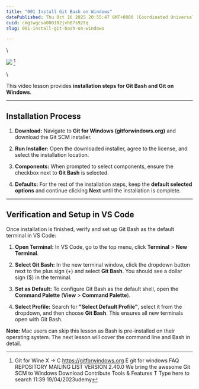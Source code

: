```yaml
---
title: "001 Install Git Bash on Windows"
datePublished: Thu Oct 16 2025 20:55:47 GMT+0000 (Coordinated Universal Time)
cuid: cmgtwgcsa000102jvh07s92tq
slug: 001-install-git-bash-on-windows

---
```



\

![](https://cdn.hashnode.com/res/hashnode/image/upload/v1760648155181/9244be79-24b0-4940-8764-834afa8ea12b.png) [^1]

\

This video lesson provides **installation steps for Git Bash and Git on Windows**.


---

## **Installation Process**

1. **Download:** Navigate to **Git for Windows (gitforwindows.org)** and download the Git SCM installer.

1. **Run Installer:** Open the downloaded installer, agree to the license, and select the installation location.

1. **Components:** When prompted to select components, ensure the checkbox next to **Git Bash** is selected.

1. **Defaults:** For the rest of the installation steps, keep the **default selected options** and continue clicking **Next** until the installation is complete.


---

## **Verification and Setup in VS Code**

Once installation is finished, verify and set up Git Bash as the default terminal in VS Code:

1. **Open Terminal:** In VS Code, go to the top menu, click **Terminal** > **New Terminal**.

1. **Select Git Bash:** In the new terminal window, click the dropdown button next to the plus sign ($+$) and select **Git Bash**. You should see a dollar sign ($) in the terminal.

1. **Set as Default:** To configure Git Bash as the default shell, open the **Command Palette** (**View** > **Command Palette**).

1. **Select Profile:** Search for **"Select Default Profile"**, select it from the dropdown, and then choose **Git Bash**. This ensures all new terminals open with Git Bash.

**Note:** Mac users can skip this lesson as Bash is pre-installed on their operating system. The next lesson will cover the command line and Bash in detail.

[^1]: Git for Wine
    X
    ->
    C
    https://gitforwindows.org
    E
    git for windows
    FAQ
    REPOSITORY
    MAILING LIST
    VERSION 2.40.0
    We bring the
    awesome Git SCM
    to Windows
    Download
    Contribute
    Tools & Features
    T
    Type here to search
    11:39
    19/04/2023udemy


